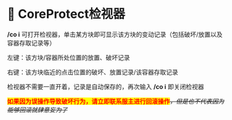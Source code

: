 # 🌷 CoreProtect检视器

**/co i**   可打开检视器，单击某方块即可显示该方块的变动记录（包括破坏/放置以及容器存取记录等）

左键：该方块/容器所处位置的放置、破坏记录

右键：该方块临近的点击位置的破坏、放置记录/该容器存取记录

检视器不需要一直开着，记录是自动保存的，再次输入 **/co i** 即关闭检视器

<mark style="color:red;">**如果因为误操作导致破坏行为，请立即联系服主进行回滚操作**</mark>~~_，但是也不代表因为能够回滚就肆意妄为了_~~
